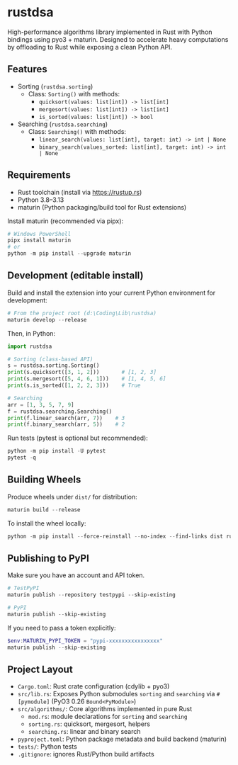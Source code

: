 # rustdsa

High-performance algorithms library implemented in Rust with Python bindings using pyo3 + maturin. Designed to accelerate heavy computations by offloading to Rust while exposing a clean Python API.

## Features

- Sorting (`rustdsa.sorting`)
  - Class: `Sorting()` with methods:
    - `quicksort(values: list[int]) -> list[int]`
    - `mergesort(values: list[int]) -> list[int]`
    - `is_sorted(values: list[int]) -> bool`
- Searching (`rustdsa.searching`)
  - Class: `Searching()` with methods:
    - `linear_search(values: list[int], target: int) -> int | None`
    - `binary_search(values_sorted: list[int], target: int) -> int | None`

## Requirements

- Rust toolchain (install via https://rustup.rs)
- Python 3.8–3.13
- maturin (Python packaging/build tool for Rust extensions)

Install maturin (recommended via pipx):

```powershell
# Windows PowerShell
pipx install maturin
# or
python -m pip install --upgrade maturin
```

## Development (editable install)

Build and install the extension into your current Python environment for development:

```powershell
# From the project root (d:\Coding\Lib\rustdsa)
maturin develop --release
```

Then, in Python:

```python
import rustdsa

# Sorting (class-based API)
s = rustdsa.sorting.Sorting()
print(s.quicksort([3, 1, 2]))       # [1, 2, 3]
print(s.mergesort([5, 4, 6, 1]))    # [1, 4, 5, 6]
print(s.is_sorted([1, 2, 2, 3]))    # True

# Searching
arr = [1, 3, 5, 7, 9]
f = rustdsa.searching.Searching()
print(f.linear_search(arr, 7))    # 3
print(f.binary_search(arr, 5))    # 2
```

Run tests (pytest is optional but recommended):

```powershell
python -m pip install -U pytest
pytest -q
```

## Building Wheels

Produce wheels under `dist/` for distribution:

```powershell
maturin build --release
```

To install the wheel locally:

```powershell
python -m pip install --force-reinstall --no-index --find-links dist rustdsa
```

## Publishing to PyPI

Make sure you have an account and API token.

```powershell
# TestPyPI
maturin publish --repository testpypi --skip-existing

# PyPI
maturin publish --skip-existing
```

If you need to pass a token explicitly:

```powershell
$env:MATURIN_PYPI_TOKEN = "pypi-xxxxxxxxxxxxxxxx"
maturin publish --skip-existing
```

## Project Layout

- `Cargo.toml`: Rust crate configuration (cdylib + pyo3)
- `src/lib.rs`: Exposes Python submodules `sorting` and `searching` via `#[pymodule]` (PyO3 0.26 `Bound<PyModule>`)
- `src/algorithms/`: Core algorithms implemented in pure Rust
  - `mod.rs`: module declarations for `sorting` and `searching`
  - `sorting.rs`: quicksort, mergesort, helpers
  - `searching.rs`: linear and binary search
- `pyproject.toml`: Python package metadata and build backend (maturin)
- `tests/`: Python tests
- `.gitignore`: ignores Rust/Python build artifacts
